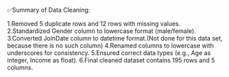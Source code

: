 
✅Summary of Data Cleaning:

1.Removed 5 duplicate rows and 12 rows with missing values.
2.Standardized Gender column to lowercase format (male/female).
3.Converted JoinDate column to datetime format.(Not done for this data set, because there is no such column)
4.Renamed columns to lowercase with underscores for consistency.
5.Ensured correct data types (e.g., Age as integer, Income as float).
6.Final cleaned dataset contains 195 rows and 5 columns.
